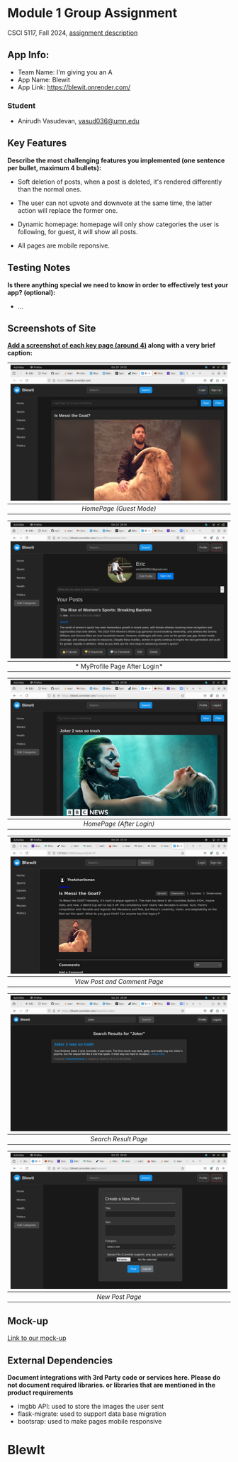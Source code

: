 # Module 1 Group Assignment

CSCI 5117, Fall 2024, [assignment description](https://canvas.umn.edu/courses/460699/pages/project-1)

## App Info:

* Team Name: I'm giving you an A
* App Name: Blewit
* App Link: <https://blewit.onrender.com/>

### Student

* Anirudh Vasudevan, vasud036@umn.edu



## Key Features

**Describe the most challenging features you implemented
(one sentence per bullet, maximum 4 bullets):**

* Soft deletion of posts, when a post is deleted, it's rendered differently than the normal ones.

* The user can not upvote and downvote at the same time, the latter action will replace the former one.

* Dynamic homepage: homepage will only show categories the user is following, for guest, it will show all posts.

* All pages are mobile reponsive.

## Testing Notes

**Is there anything special we need to know in order to effectively test your app? (optional):**

* ...


## Screenshots of Site

**[Add a screenshot of each key page (around 4)](https://stackoverflow.com/questions/10189356/how-to-add-screenshot-to-readmes-in-github-repository)
along with a very brief caption:**

|![](/readme/image.png)|
|:--:| 
|*HomePage (Guest Mode)*|

|![](/readme/myprofile.png)|
|:--:| 
|* MyProfile Page After Login*|

|![](/readme/homepage2.png)|
|:--:| 
|*HomePage (After Login)*|

|![](/readme/viewpost.png)|
|:--:| 
|*View Post and Comment Page*|

|![](/readme/search.png)|
|:--:| 
|*Search Result Page*|

|![](/readme/np.png)|
|:--:| 
|*New Post Page*|



## Mock-up 

[Link to our mock-up](https://excalidraw.com/#json=2Io82bKyNfI4AMDp16nt4,qPc0-19dR60Sk5645kuqVQ)

## External Dependencies

**Document integrations with 3rd Party code or services here.
Please do not document required libraries. or libraries that are mentioned in the product requirements**

* imgbb API: used to store the images the user sent
* flask-migrate: used to support data base migration 
* bootsrap: used to make pages mobile responsive 


# BlewIt
